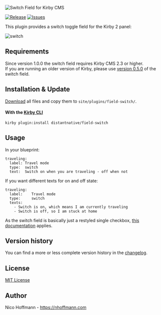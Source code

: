 ![Switch Field for Kirby CMS](v/logo.png)  

[![Release](https://img.shields.io/github/release/distantnative/switch.svg)](https://github.com/distantnative/switch/releases) [![Issues](https://img.shields.io/github/issues/distantnative/switch.svg)](https://github.com/distantnative/switch/issues)


This plugin provides a switch toggle field for the Kirby 2 panel:  

![switch](https://distantnative.com/remote/github/field-switch/example.gif)

## Requirements
Since version 1.0.0 the switch field requires Kirby CMS 2.3 or higher.  
If you are running an older version of Kirby, please use [version 0.5.0](https://github.com/distantnative/switch/releases/tag/v0.5) of the switch field.

## Installation & Update
[Download](https://github.com/distantnative/field-switch/zipball/master/) all files and copy them to `site/plugins/field-switch/`.

#### With the [Kirby CLI](https://github.com/getkirby/cli)
```
kirby plugin:install distantnative/field-switch
```

## Usage
In your blueprint:

```
traveling:
  label: Travel mode
  type:  switch
  text:  Switch on when you are traveling - off when not
```

If you want different texts for on and off state:

```
traveling:
  label:    Travel mode
  type:     switch
  texts: 
    - Switch is on, which means I am currently traveling
    - Switch is off, so I am stuck at home
```

As the switch field is basically just a restyled single checkbox, [this documentation](https://getkirby.com/docs/cheatsheet/panel-fields/checkbox) applies.

## Version history
You can find a more or less complete version history in the [changelog](docs/CHANGELOG.md).

## License
[MIT License](http://www.opensource.org/licenses/mit-license.php)

## Author
Nico Hoffmann - <https://nhoffmann.com>
